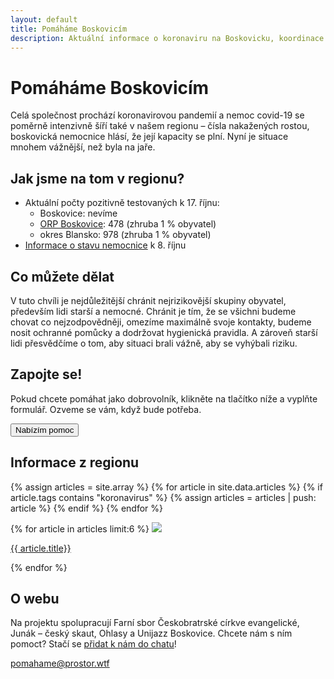 ```yaml
---
layout: default
title: Pomáháme Boskovicím
description: Aktuální informace o koronaviru na Boskovicku, koordinace dobrovolnické pomoci
---
```


# Pomáháme Boskovicím

Celá společnost prochází koronavirovou pandemií a nemoc covid-19 se poměrně intenzivně šíří také v našem regionu – čísla nakažených rostou, boskovická nemocnice hlásí, že její kapacity se plní. Nyní je situace mnohem vážnější, než byla na jaře.

## Jak jsme na tom v regionu?

- Aktuální počty pozitivně testovaných k 17. říjnu:
  - Boskovice: nevíme
  - [ORP Boskovice](https://cs.wikipedia.org/wiki/Obvod_obce_s_rozš%C3%ADřenou_působnost%C3%AD_Boskovice): 478 (zhruba 1 % obyvatel)
  - okres Blansko: 978 (zhruba 1 % obyvatel)
- [Informace o stavu nemocnice](https://ohlasy.info/clanky/2020/10/situace-v-nemocnici.html) k 8. říjnu

## Co můžete dělat

V tuto chvíli je nejdůležitější chránit nejrizikovější skupiny obyvatel, především lidi starší a nemocné. Chránit je tím, že se všichni budeme chovat co nejzodpovědněji, omezíme maximálně svoje kontakty, budeme nosit ochranné pomůcky a dodržovat hygienická pravidla. A zároveň starší lidi přesvědčíme o tom, aby situaci brali vážně, aby se vyhýbali riziku.

## Zapojte se!

Pokud chcete pomáhat jako dobrovolník, klikněte na tlačítko níže a vyplňte formulář. Ozveme se vám, když bude potřeba.

<form action="https://bit.ly/pomahejbce">
    <input type="submit" value="Nabízím pomoc" />
</form>

## Informace z regionu

{% assign articles = site.array %}
{% for article in site.data.articles %}
{% if article.tags contains "koronavirus" %}
{% assign articles = articles | push: article %}
{% endif %}
{% endfor %}

<div class="articles">
{% for article in articles limit:6 %}
<a href="https://ohlasy.info{{ article.relativeURL }}" class="article-preview">
<img src="{{ article.cover-photo }}">
<p>{{ article.title}}</p>
</a>
{% endfor %}
</div>

## O webu

Na projektu spolupracují Farní sbor Českobratrské církve evangelické, Junák – český skaut, Ohlasy a Unijazz Boskovice.
Chcete nám s ním pomoct? Stačí se [přidat k nám do chatu](https://join.slack.com/t/koronabce/shared_invite/zt-ibg4iiw3-nB5d3B53aBkI_tcN0C1eqA)!

<pomahame@prostor.wtf>
